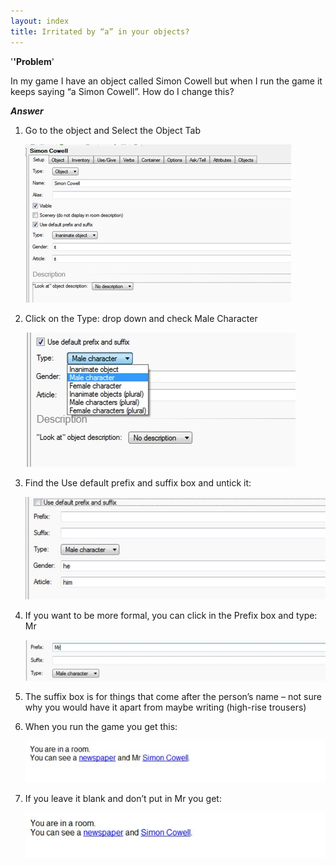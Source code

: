 ```yaml
---
layout: index
title: Irritated by “a” in your objects?
---
```


'**'Problem**'

In my game I have an object called Simon Cowell but when I run the game it keeps saying “a Simon Cowell”. How do I change this?

***Answer***

1. Go to the object and Select the Object Tab

     ![](Hsremovea1.jpg)

2. Click on the Type: drop down and check Male Character

     ![](Hsremovea2.jpg)

3. Find the Use default prefix and suffix box and untick it:

	 ![](Hsremovea3.jpg)

4. If you want to be more formal, you can click in the Prefix box and type: Mr

     ![](Hsremovea4.jpg)

5. The suffix box is for things that come after the person’s name – not sure why you would have it apart from maybe writing (high-rise trousers)

6. When you run the game you get this:

     ![](Hsremovea5.jpg)

7. If you leave it blank and don’t put in Mr you get:

     ![](Hsremovea6.jpg)
